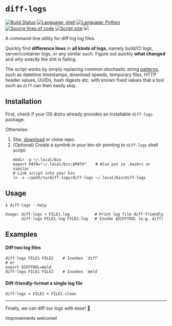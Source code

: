 `diff-logs`
===========
[![Build Status](https://img.shields.io/github/actions/workflow/status/kernc/diff-logs/ci.yml?branch=master&style=for-the-badge)](https://github.com/kernc/diff-logs/actions)
[![Language: shell](https://img.shields.io/badge/lang-Shell-skyblue?style=for-the-badge)](https://github.com/kernc/diff-logs)
[![Language: Python](https://img.shields.io/badge/lang-Python-skyblue?style=for-the-badge)](https://github.com/kernc/diff-logs)
[![Source lines of code](https://img.shields.io/endpoint?url=https://ghloc.vercel.app/api/kernc/diff-logs/badge?filter=diff-logs.py,diff-logs$&style=for-the-badge&color=skyblue&label=SLOC)](https://github.com/kernc/diff-logs)
[![Script size](https://img.shields.io/github/languages/code-size/kernc/diff-logs?style=for-the-badge&color=skyblue)](https://github.com/kernc/diff-logs)
[![](https://img.shields.io/github/issues/kernc/diff-logs?style=for-the-badge)](#)

A command-line utility for diff'ing log files.

Quickly find **difference lines** in **all kinds of logs**,
namely build/CI logs, server/container logs, or any similar such.
Figure out quickly **what changed** and _why exactly_ the shit is failing.

The script works by simply replacing common stochastic string [patterns],
such as datetime timestamps, download speeds, temporary files,
HTTP header values, UUIDs, hash digests etc. with known fixed
values that a tool such as `diff` can then easily skip.

[patterns]: https://github.com/kernc/diff-logs/blob/master/diff-logs.py


Installation
------------
First, check if your OS distro already provides an installable `diff-logs` package.

Otherwise:
1. Star, [download](https://github.com/kernc/diff-logs/archive/refs/heads/master.zip)
   or clone repo.
2. (Optional) Create a symlink in your bin-dir pointing to `diff-logs` shell script:
   ```shell
   mkdir -p ~/.local/bin
   export PATH="~/.local/bin:$PATH"    # Also put in .bashrc or similar
   # Link script into your bin
   ln -s ~/path/to/diff-logs/diff-logs ~/.local/bin/diff-logs
   ```


Usage
-----
```shell
$ diff-logs --help

Usage: diff-logs < FILE1.log           # Print log file diff-friendly
       diff-logs FILE1.log FILE2.log   # Invoke $DIFFTOOL (e.g. diff)
```


Examples
--------

#### Diff two log files
```shell
diff-logs FILE1 FILE2    # Invokes `diff`
# or
export DIFFTOOL=meld
diff-logs FILE1 FILE2    # Invokes `meld`
```

#### Diff-friendly-format a single log file
```shell
diff-logs < FILE1 > FILE1.clean
```

-----
Finally, we can diff our logs with ease! 🥳

Improvements welcome!
